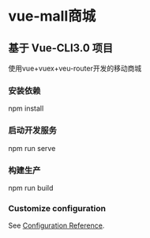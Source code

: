 # vue-mall商城

## 基于 Vue-CLI3.0 项目
使用vue+vuex+veu-router开发的移动商城

### 安装依赖
npm install


### 启动开发服务
npm run serve


### 构建生产
npm run build




### Customize configuration
See [Configuration Reference](https://cli.vuejs.org/config/).
